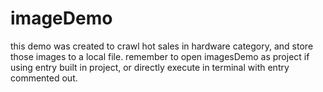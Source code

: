 # imageDemo
this demo was created to crawl hot sales in hardware category, and store those images to a local file.
remember to open imagesDemo as project if using entry built in project, or directly execute in terminal with entry commented out.
